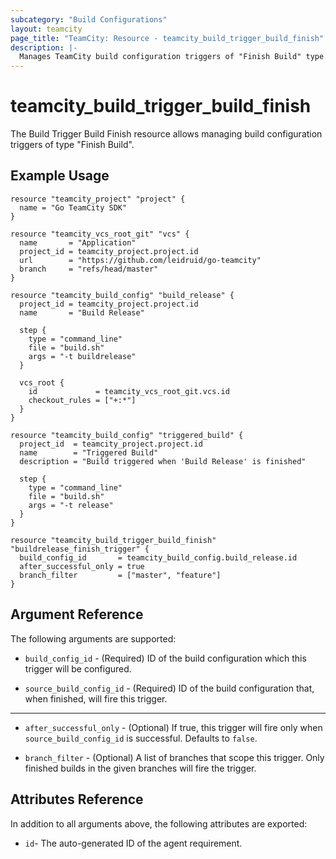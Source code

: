 ```yaml
---
subcategory: "Build Configurations"
layout: teamcity
page_title: "TeamCity: Resource - teamcity_build_trigger_build_finish"
description: |-
  Manages TeamCity build configuration triggers of "Finish Build" type.
---
```


# teamcity_build_trigger_build_finish

The Build Trigger Build Finish resource allows managing build configuration triggers of type "Finish Build".

## Example Usage

```hcl
resource "teamcity_project" "project" {
  name = "Go TeamCity SDK"
}

resource "teamcity_vcs_root_git" "vcs" {
  name       = "Application"
  project_id = teamcity_project.project.id
  url        = "https://github.com/leidruid/go-teamcity"
  branch     = "refs/head/master"
}

resource "teamcity_build_config" "build_release" {
  project_id = teamcity_project.project.id
  name       = "Build Release"

  step {
    type = "command_line"
    file = "build.sh"
    args = "-t buildrelease"
  }

  vcs_root {
    id             = teamcity_vcs_root_git.vcs.id
    checkout_rules = ["+:*"]
  }
}

resource "teamcity_build_config" "triggered_build" {
  project_id  = teamcity_project.project.id
  name        = "Triggered Build"
  description = "Build triggered when 'Build Release' is finished"

  step {
    type = "command_line"
    file = "build.sh"
    args = "-t release"
  }
}

resource "teamcity_build_trigger_build_finish" "buildrelease_finish_trigger" {
  build_config_id       = teamcity_build_config.build_release.id
  after_successful_only = true
  branch_filter         = ["master", "feature"]
}
```

## Argument Reference

The following arguments are supported:

* `build_config_id` - (Required) ID of the build configuration which this trigger will be configured.

* `source_build_config_id` - (Required) ID of the build configuration that, when finished, will fire this trigger.

---

* `after_successful_only` - (Optional) If true, this trigger will fire only when `source_build_config_id` is successful. Defaults to `false`.

* `branch_filter` - (Optional) A list of branches that scope this trigger. Only finished builds in the given branches will fire the trigger.

## Attributes Reference

In addition to all arguments above, the following attributes are exported:

* `id`- The auto-generated ID of the agent requirement.
